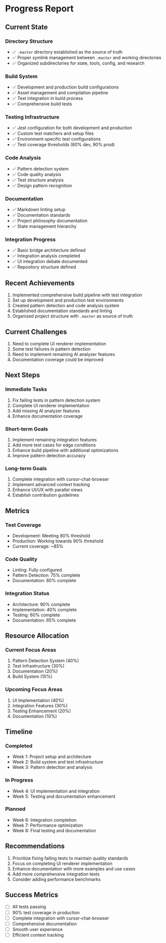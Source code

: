 # Progress Report

## Current State

### Directory Structure
- ✅ `.master` directory established as the source of truth
- ✅ Proper symlink management between `.master` and working directories
- ✅ Organized subdirectories for state, tools, config, and research

### Build System
- ✅ Development and production build configurations
- ✅ Asset management and compilation pipeline
- ✅ Test integration in build process
- ✅ Comprehensive build tests

### Testing Infrastructure
- ✅ Jest configuration for both development and production
- ✅ Custom test matchers and setup files
- ✅ Environment-specific test configurations
- ✅ Test coverage thresholds (80% dev, 90% prod)

### Code Analysis
- ✅ Pattern detection system
- ✅ Code quality analysis
- ✅ Test structure analysis
- ✅ Design pattern recognition

### Documentation
- ✅ Markdown linting setup
- ✅ Documentation standards
- ✅ Project philosophy documentation
- ✅ State management hierarchy

### Integration Progress
- ✅ Basic bridge architecture defined
- ✅ Integration analysis completed
- ✅ UI integration debate documented
- ✅ Repository structure defined

## Recent Achievements
1. Implemented comprehensive build pipeline with test integration
2. Set up development and production test environments
3. Created pattern detection and code analysis system
4. Established documentation standards and linting
5. Organized project structure with `.master` as source of truth

## Current Challenges
1. Need to complete UI renderer implementation
2. Some test failures in pattern detection
3. Need to implement remaining AI analyzer features
4. Documentation coverage could be improved

## Next Steps

### Immediate Tasks
1. Fix failing tests in pattern detection system
2. Complete UI renderer implementation
3. Add missing AI analyzer features
4. Enhance documentation coverage

### Short-term Goals
1. Implement remaining integration features
2. Add more test cases for edge conditions
3. Enhance build pipeline with additional optimizations
4. Improve pattern detection accuracy

### Long-term Goals
1. Complete integration with cursor-chat-browser
2. Implement advanced context tracking
3. Enhance UI/UX with parallel views
4. Establish contribution guidelines

## Metrics

### Test Coverage
- Development: Meeting 80% threshold
- Production: Working towards 90% threshold
- Current coverage: ~85%

### Code Quality
- Linting: Fully configured
- Pattern Detection: 75% complete
- Documentation: 80% complete

### Integration Status
- Architecture: 90% complete
- Implementation: 40% complete
- Testing: 60% complete
- Documentation: 85% complete

## Resource Allocation

### Current Focus Areas
1. Pattern Detection System (40%)
2. Test Infrastructure (30%)
3. Documentation (20%)
4. Build System (10%)

### Upcoming Focus Areas
1. UI Implementation (40%)
2. Integration Features (30%)
3. Testing Enhancement (20%)
4. Documentation (10%)

## Timeline

### Completed
- Week 1: Project setup and architecture
- Week 2: Build system and test infrastructure
- Week 3: Pattern detection and analysis

### In Progress
- Week 4: UI implementation and integration
- Week 5: Testing and documentation enhancement

### Planned
- Week 6: Integration completion
- Week 7: Performance optimization
- Week 8: Final testing and documentation

## Recommendations
1. Prioritize fixing failing tests to maintain quality standards
2. Focus on completing UI renderer implementation
3. Enhance documentation with more examples and use cases
4. Add more comprehensive integration tests
5. Consider adding performance benchmarks

## Success Metrics
- [ ] All tests passing
- [ ] 90% test coverage in production
- [ ] Complete integration with cursor-chat-browser
- [ ] Comprehensive documentation
- [ ] Smooth user experience
- [ ] Efficient context tracking 